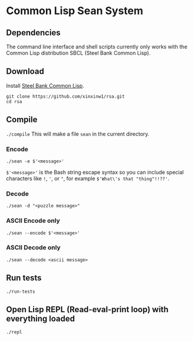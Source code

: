 # Common Lisp Sean System

## Dependencies

The command line interface and shell scripts currently only works with the Common Lisp distribution SBCL (Steel Bank Common Lisp).

## Download

Install [Steel Bank Common Lisp](http://www.sbcl.org/).

`git clone https://github.com/xinxinw1/rsa.git`  
`cd rsa`

## Compile

`./compile` This will make a file `sean` in the current directory.

### Encode

`./sean -e $'<message>'`

`$'<message>'` is the Bash string escape syntax so you can include special characters like `!`, `'`, or `"`, for example `$'What\'s that "thing"!!??'`.

### Decode

`./sean -d "<puzzle message>"`

### ASCII Encode only

`./sean --encode $'<message>'`

### ASCII Decode only

`./sean --decode <ascii message>`

## Run tests

`./run-tests`

## Open Lisp REPL (Read-eval-print loop) with everything loaded

`./repl`
